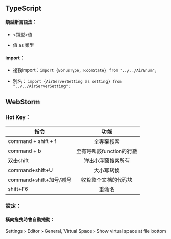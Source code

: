 ## TypeScript

#### 類型斷言語法：

* <類型>值

* 值 as 類型

#### import：

* 複數import：``` import {BonusType, RoomState} from "../../AirEnum"; ```

* 別名： ``` import {AirServerSetting as setting} from "../../AirServerSetting"; ```

## WebStorm

### Hot Key：

指令					  |功能
----------------------|:--------------------------:
command + shift + f   |全專案搜索
command + b 			  |至有呼叫該function的行數
双击shift           	  |弹出小浮窗搜索所有
command+shift+U 		  |大小写转换
command+shift+加号/减号|收缩整个文档的代码块
shift+F6              |重命名

### 設定：

#### 橫向拖曳時會自動捲動：
Settings `>` Editor `>` General, Virtual Space `>` Show virtual space at file bottom
